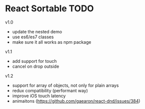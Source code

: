 # React Sortable TODO


v1.0

- update the nested demo
- use es6/es7 classes
- make sure it all works as npm package

v1.1
- add support for touch
- cancel on drop outside

v1.2
- support for array of objects, not only for plain arrays
- redux compatibility (performant way)
- improve iOS touch latency
- animaitons (https://github.com/gaearon/react-dnd/issues/384)